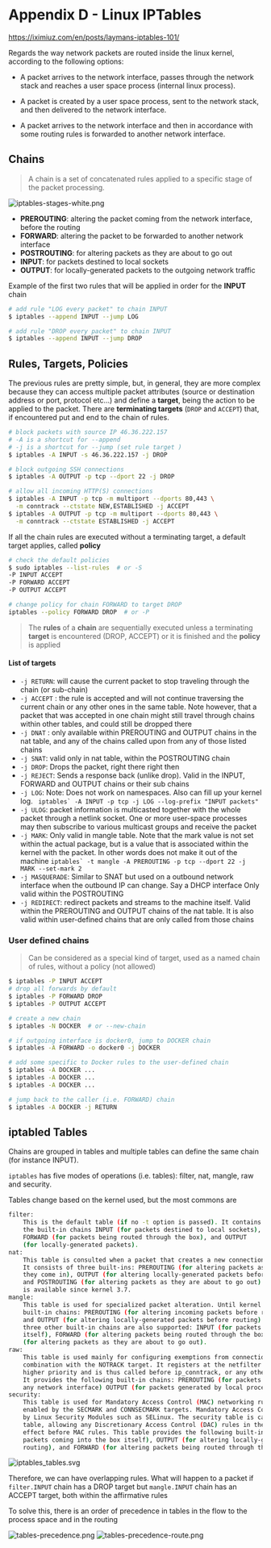 # Appendix D - Linux IPTables

https://iximiuz.com/en/posts/laymans-iptables-101/

Regards the way network packets are routed inside the linux kernel, according to the following options:

- A packet arrives to the network interface, passes through the network stack and reaches a user space process (internal linux process).

- A packet is created by a user space process, sent to the network stack, and then delivered to the network interface.

- A packet arrives to the network interface and then in accordance with some routing rules is forwarded to another network interface.

## Chains

> A chain is a set of concatenated rules applied to a specific stage of the packet processing.

![iptables-stages-white.png](images%2Fiptables%2Fiptables-stages-white.png)

- **PREROUTING**: altering the packet coming from the network interface, before the routing
- **FORWARD**: altering the packet to be forwarded to another network interface
- **POSTROUTING**: for altering packets as they are about to go out
- **INPUT**: for packets destined to local sockets
- **OUTPUT**: for locally-generated packets to the outgoing network traffic

Example of the first two rules that will be applied in order for the **INPUT** chain 

```bash
# add rule "LOG every packet" to chain INPUT
$ iptables --append INPUT --jump LOG

# add rule "DROP every packet" to chain INPUT
$ iptables --append INPUT --jump DROP
```

## Rules, Targets, Policies

The previous rules are pretty simple, but, in general, they are more complex because
they can access multiple packet attributes (source or destination address or port, protocol etc...)
and define a **target**, being the action to be applied to the packet. 
There are **terminating targets** (`DROP` and `ACCEPT`) that, if encountered put and end to the chain of rules.

```bash
# block packets with source IP 46.36.222.157
# -A is a shortcut for --append
# -j is a shortcut for --jump (set rule target )
$ iptables -A INPUT -s 46.36.222.157 -j DROP

# block outgoing SSH connections
$ iptables -A OUTPUT -p tcp --dport 22 -j DROP

# allow all incoming HTTP(S) connections
$ iptables -A INPUT -p tcp -m multiport --dports 80,443 \
  -m conntrack --ctstate NEW,ESTABLISHED -j ACCEPT
$ iptables -A OUTPUT -p tcp -m multiport --dports 80,443 \
  -m conntrack --ctstate ESTABLISHED -j ACCEPT
```

If all the chain rules are executed without a terminating target, a default target applies, called **policy**

```bash
# check the default policies
$ sudo iptables --list-rules  # or -S
-P INPUT ACCEPT
-P FORWARD ACCEPT
-P OUTPUT ACCEPT

# change policy for chain FORWARD to target DROP
iptables --policy FORWARD DROP  # or -P
```

> The **rules** of a **chain** are sequentially executed unless a terminating **target** is encountered 
> (DROP, ACCEPT) or it is finished and the **policy**  is applied

#### List of targets

- `-j RETURN`: will cause the current packet to stop traveling through the chain (or sub-chain)
- `-j ACCEPT` : the rule is accepted and will not continue traversing the current chain or any other ones in the same table. Note however, that a packet that was accepted in one chain might still travel through chains within other tables, and could still be dropped there
- `-j DNAT` : only available within PREROUTING and OUTPUT chains in the nat table, and any of the chains called upon from any of those listed chains
- `-j SNAT`: valid only in nat table, within the POSTROUTING chain
- `-j DROP`: Drops the packet, right there right then
- `-j REJECT`: Sends a response back (unlike drop). Valid in the INPUT, FORWARD and OUTPUT chains or their sub chains
- `-j LOG`: Note: Does not work on namespaces. Also can fill up your kernel log.
  ``` iptables` -A INPUT -p tcp -j LOG --log-prefix "INPUT packets"```
- `-j ULOG`: packet information is multicasted together with the whole packet through a netlink socket. One or more user-space processes may then subscribe to various multicast groups and receive the packet
- `-j MARK`: Only valid in mangle table. Note that the mark value is not set within the actual package, but is a value that is associated within the kernel with the packet. In other words does not make it out of the machine
  ```iptables` -t mangle -A PREROUTING -p tcp --dport 22 -j MARK --set-mark 2```
- `-j MASQUERADE`: Similar to SNAT but used on a outbound network interface when the outbound IP can change. Say a DHCP interface Only valid within the POSTROUTING
- `-j REDIRECT`: redirect packets and streams to the machine itself. Valid within the PREROUTING and OUTPUT chains of the nat table. It is also valid within user-defined chains that are only called from those chains

### User defined chains

> Can be considered as a special kind of target, used as a named chain of rules, without a policy (not allowed)

```bash
$ iptables -P INPUT ACCEPT
# drop all forwards by default
$ iptables -P FORWARD DROP
$ iptables -P OUTPUT ACCEPT

# create a new chain
$ iptables -N DOCKER  # or --new-chain

# if outgoing interface is docker0, jump to DOCKER chain
$ iptables -A FORWARD -o docker0 -j DOCKER

# add some specific to Docker rules to the user-defined chain
$ iptables -A DOCKER ...
$ iptables -A DOCKER ...
$ iptables -A DOCKER ...

# jump back to the caller (i.e. FORWARD) chain
$ iptables -A DOCKER -j RETURN 
```

## iptabled Tables

Chains are grouped in tables and multiple tables can define the same chain (for instance INPUT).

`iptables` has five modes of operations (i.e. tables): filter, nat, mangle, raw and security.

Tables change based on the kernel used, but the most commons are

```bash
filter:
    This is the default table (if no -t option is passed). It contains
    the built-in chains INPUT (for packets destined to local sockets),
    FORWARD (for packets being routed through the box), and OUTPUT
    (for locally-generated packets).
nat:
    This table is consulted when a packet that creates a new connection is encountered.
    It consists of three built-ins: PREROUTING (for altering packets as soon as
    they come in), OUTPUT (for altering locally-generated packets before routing),
    and POSTROUTING (for altering packets as they are about to go out). IPv6 NAT support
    is available since kernel 3.7.
mangle:
    This table is used for specialized packet alteration. Until kernel 2.4.17 it had two
    built-in chains: PREROUTING (for altering incoming packets before routing)
    and OUTPUT (for altering locally-generated packets before routing). Since kernel 2.4.18,
    three other built-in chains are also supported: INPUT (for packets coming into the box
    itself), FORWARD (for altering packets being routed through the box), and POSTROUTING
    (for altering packets as they are about to go out).
raw:
    This table is used mainly for configuring exemptions from connection tracking in
    combination with the NOTRACK target. It registers at the netfilter hooks with
    higher priority and is thus called before ip_conntrack, or any other IP tables.
    It provides the following built-in chains: PREROUTING (for packets arriving via
    any network interface) OUTPUT (for packets generated by local processes)
security:
    This table is used for Mandatory Access Control (MAC) networking rules, such as those
    enabled by the SECMARK and CONNSECMARK targets. Mandatory Access Control is implemented
    by Linux Security Modules such as SELinux. The security table is called after the filter
    table, allowing any Discretionary Access Control (DAC) rules in the filter table to take
    effect before MAC rules. This table provides the following built-in chains: INPUT (for
    packets coming into the box itself), OUTPUT (for altering locally-generated packets before
    routing), and FORWARD (for altering packets being routed through the box).
```

![iptables_tables.svg](images%2Fiptables%2Fiptables_tables.svg)


Therefore, we can have overlapping rules.
What will happen to a packet if `filter.INPUT` chain has a DROP target but `mangle.INPUT` chain has an ACCEPT target, both within the affirmative rules

To solve this, there is an order of precedence in tables in the flow to the process space and in the routing

![tables-precedence.png](images%2Fiptables%2Ftables-precedence.png)
![tables-precedence-route.png](images%2Fiptables%2Ftables-precedence-route.png)